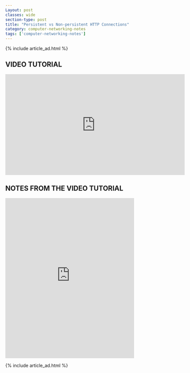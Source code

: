 ```yaml
---
Layout: post
classes: wide
section-type: post
title: "Persistent vs Non-persistent HTTP Connections"
category: computer-networking-notes
tags: ['computer-networking-notes']
---
```

{% include article_ad.html %}

## VIDEO TUTORIAL

<iframe width="560" height="315" src="https://www.youtube.com/embed/KrMU6ClHGL8" frameborder="0" allow="accelerometer; autoplay; clipboard-write; encrypted-media; gyroscope; picture-in-picture" allowfullscreen></iframe>

## NOTES FROM THE VIDEO TUTORIAL

<iframe src="https://onedrive.live.com/embed?cid=518082577767DAE9&resid=518082577767DAE9%211124&authkey=ABXW54Wljuh9QvA&em=2" width="402" height="500" frameborder="0" scrolling="no"></iframe>

{% include article_ad.html %}
